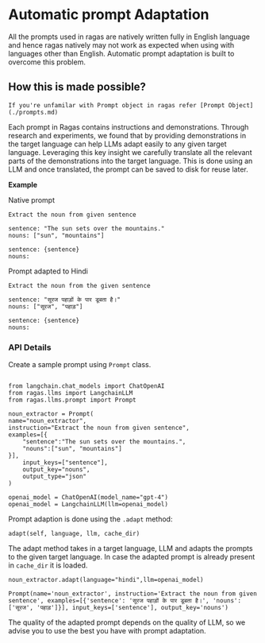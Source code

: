 # Automatic prompt Adaptation

All the prompts used in ragas are natively written fully in English language and hence ragas natively may not work as expected when using with languages other than English. Automatic prompt adaptation is built to overcome this problem.

## How this is made possible?

```{note}
If you're unfamilar with Prompt object in ragas refer [Prompt Object](./prompts.md)
````
Each prompt in Ragas contains instructions and demonstrations. Through research and experiments, we found that by providing demonstrations in the target language can help LLMs adapt easily to any given target language. Leveraging this key insight we carefully translate all the relevant parts of the demonstrations into the target language. This is done using an LLM and once translated, the prompt can be saved to disk for reuse later.

**Example** 

Native prompt
```{code-block} python
Extract the noun from given sentence

sentence: "The sun sets over the mountains."
nouns: ["sun", "mountains"]

sentence: {sentence}
nouns:
```
Prompt adapted to Hindi
```{code-block} python
Extract the noun from the given sentence

sentence: "सूरज पहाड़ों के पार डूबता है।"
nouns: ["सूरज", "पहाड़"]

sentence: {sentence}
nouns:
```

### API Details

Create a sample prompt using `Prompt` class.

```{code-block} python

from langchain.chat_models import ChatOpenAI
from ragas.llms import LangchainLLM
from ragas.llms.prompt import Prompt

noun_extractor = Prompt(
name="noun_extractor",
instruction="Extract the noun from given sentence",
examples=[{
    "sentence":"The sun sets over the mountains.",
    "nouns":["sun", "mountains"]
}],
    input_keys=["sentence"],
    output_key="nouns",
    output_type="json"
)

openai_model = ChatOpenAI(model_name="gpt-4")
openai_model = LangchainLLM(llm=openai_model)
```

Prompt adaption is done using the `.adapt` method: 

`adapt(self, language, llm, cache_dir)`

The adapt method takes in a target language, LLM and adapts the prompts to the given target language. In case the adapted prompt is already present in `cache_dir` it is loaded.

```{code-block} python
noun_extractor.adapt(language="hindi",llm=openai_model)
```

```{code-block}
Prompt(name='noun_extractor', instruction='Extract the noun from given sentence', examples=[{'sentence': 'सूरज पहाड़ों के पार डूबता है।', 'nouns': ['सूरज', 'पहाड़']}], input_keys=['sentence'], output_key='nouns')
```

The quality of the adapted prompt depends on the quality of LLM, so we advise you to use the best you have with prompt adaptation.